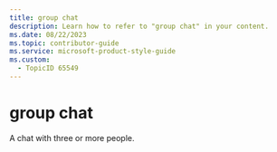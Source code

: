```yaml
---
title: group chat
description: Learn how to refer to "group chat" in your content.
ms.date: 08/22/2023
ms.topic: contributor-guide
ms.service: microsoft-product-style-guide
ms.custom:
  - TopicID 65549
---
```



# group chat

A chat with three or more people.


